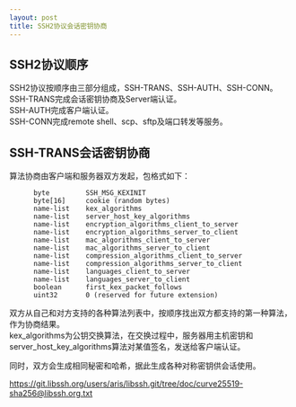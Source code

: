 ```yaml
---
layout: post
title: SSH2协议会话密钥协商
---
```


## SSH2协议顺序

SSH2协议按顺序由三部分组成，SSH-TRANS、SSH-AUTH、SSH-CONN。  
SSH-TRANS完成会话密钥协商及Server端认证。  
SSH-AUTH完成客户端认证。  
SSH-CONN完成remote shell、scp、sftp及端口转发等服务。

## SSH-TRANS会话密钥协商

算法协商由客户端和服务器双方发起，包格式如下：  
```
      byte         SSH_MSG_KEXINIT
      byte[16]     cookie (random bytes)
      name-list    kex_algorithms
      name-list    server_host_key_algorithms
      name-list    encryption_algorithms_client_to_server
      name-list    encryption_algorithms_server_to_client
      name-list    mac_algorithms_client_to_server
      name-list    mac_algorithms_server_to_client
      name-list    compression_algorithms_client_to_server
      name-list    compression_algorithms_server_to_client
      name-list    languages_client_to_server
      name-list    languages_server_to_client
      boolean      first_kex_packet_follows
      uint32       0 (reserved for future extension)
```
双方从自己和对方支持的各种算法列表中，按顺序找出双方都支持的第一种算法，作为协商结果。  
kex_algorithms为公钥交换算法，在交换过程中，服务器用主机密钥和server_host_key_algorithms算法对某值签名，发送给客户端认证。  

同时，双方会生成相同秘密和哈希，据此生成各种对称密钥供会话使用。


https://git.libssh.org/users/aris/libssh.git/tree/doc/curve25519-sha256@libssh.org.txt
